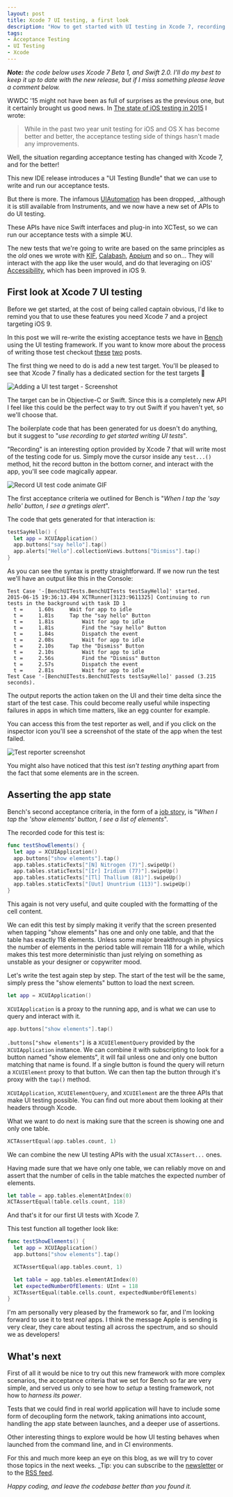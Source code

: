 ```yaml
---
layout: post
title: Xcode 7 UI testing, a first look
description: "How to get started with UI testing in Xcode 7, recording tests and using the new APIs to assert the state of the application under test."
tags:
- Acceptance Testing
- UI Testing
- Xcode
---
```


_**Note:** the code below uses Xcode 7 Beta 1, and Swift 2.0. I'll do my best to keep it up to date with the new release, but if I miss something please leave a comment below._

WWDC '15 might not have been as full of surprises as the previous one, but it certainly brought us good news. In [The state of iOS testing in 2015](http://www.mokacoding.com/blog/ios-testing-in-2015/) I wrote:

> While in the past two year unit testing for iOS and OS X has become better and better, the acceptance testing side of things hasn't made any improvements.

Well, the situation regarding acceptance testing has changed with Xcode 7, and for the better!

This new IDE release introduces a "UI Testing Bundle" that we can use to write and run our acceptance tests.

But there is more. The infamous [UIAutomation](https://developer.apple.com/library/ios/documentation/DeveloperTools/Conceptual/InstrumentsUserGuide/UsingtheAutomationInstrument/UsingtheAutomationInstrument.html) has been dropped, _although it is still available from Instruments, and we now have a new set of APIs to do UI testing.

These APIs have nice Swift interfaces and plug-in into XCTest, so we can run our acceptance tests with a simple ⌘U.

The new tests that we're going to write are based on the same principles as the _old_ ones we wrote with [KIF](https://github.com/kif-framework/KIF), [Calabash](http://calaba.sh/), [Appium](http://appium.io/) and so on... They will interact with the app like the user would, and do that leveraging on iOS' [Accessibility](https://developer.apple.com/accessibility/), which has been improved in iOS 9.

## First look at Xcode 7 UI testing

Before we get started, at the cost of being called captain obvious, I'd like to remind you that to use these features you need Xcode 7 and a project targeting iOS 9.

In this post we will re-write the existing acceptance tests we have in [Bench](https://github.com/mokacoding/Bench/tree/xcode-7) using the UI testing framework. If you want to know more about the process of writing those test checkout [these](http://www.mokacoding.com/blog/setting-up-kif-for-ios-acceptance-testing/) [two](http://www.mokacoding.com/blog/job-stories-acceptance-tests-with-kif-and-specta/) posts.

The first thing we need to do is add a new test target. You'll be pleased to see that Xcode 7 finally has a dedicated section for the test targets 🎉

![Adding a UI test target - Screenshot](https://s3.amazonaws.com/mokacoding/2015-06-16-xcode-7-add-test-target.png)

The target can be in Objective-C or Swift. Since this is a completely new API I feel like this could be the perfect way to try out Swift if you haven't yet, so we'll choose that.

The boilerplate code that has been generated for us doesn't do anything, but it suggest to "_use recording to get started writing UI tests_".

"Recording" is an interesting option provided by Xcode 7 that will write most of the testing code for us. Simply move the cursor inside any `test...()` method, hit the record button in the bottom corner, and interact with the app, you'll see code magically appear.

![Record UI test code animate GIF](https://s3.amazonaws.com/mokacoding/2015-06-16-xcode-7-record-test.gif)

The first acceptance criteria we outlined for Bench is "_When I tap the 'say hello' button, I see a gretings alert_".

The code that gets generated for that interaction is:

```swift
testSayHello() {
  let app = XCUIApplication()
  app.buttons["say hello"].tap()
  app.alerts["Hello"].collectionViews.buttons["Dismiss"].tap()
}
```

As you can see the syntax is pretty straightforward. If we now run the test we'll have an output like this in the Console:

```
Test Case '-[BenchUITests.BenchUITests testSayHello]' started.
2015-06-15 19:36:13.494 XCTRunner[3123:9611325] Continuing to run tests in the background with task ID 1
  t =     1.60s     Wait for app to idle
  t =     1.81s     Tap the "say hello" Button
  t =     1.81s         Wait for app to idle
  t =     1.81s         Find the "say hello" Button
  t =     1.84s         Dispatch the event
  t =     2.08s         Wait for app to idle
  t =     2.10s     Tap the "Dismiss" Button
  t =     2.10s         Wait for app to idle
  t =     2.56s         Find the "Dismiss" Button
  t =     2.57s         Dispatch the event
  t =     2.81s         Wait for app to idle
Test Case '-[BenchUITests.BenchUITests testSayHello]' passed (3.215 seconds).
```

The output reports the action taken on the UI and their time delta since the start of the test case. This could become really useful while inspecting failures in apps in which time matters, like an egg counter for example.

You can access this from the test reporter as well, and if you click on the inspector icon you'll see a screenshot of the state of the app when the test failed.

![Test reporter screenshot](https://s3.amazonaws.com/mokacoding/2015-06-16-xcode-7-test-report.png)

You might also have noticed that this test _isn't testing anything_ apart from the fact that some elements are in the screen.

## Asserting the app state

Bench's second acceptance criteria, in the form of a [job story](https://medium.com/the-job-to-be-done/replacing-the-user-story-with-the-job-story-af7cdee10c27), is "_When I tap the 'show elements' button, I see a list of elements_".

The recorded code for this test is:

```swift
func testShowElements() {
  let app = XCUIApplication()
  app.buttons["show elements"].tap()
  app.tables.staticTexts["[N] Nitrogen (7)"].swipeUp()
  app.tables.staticTexts["[Ir] Iridium (77)"].swipeUp()
  app.tables.staticTexts["[Tl] Thallium (81)"].swipeUp()
  app.tables.staticTexts["[Uut] Ununtrium (113)"].swipeUp()
}
```

This again is not very useful, and quite coupled with the formatting of the cell content.

We can edit this test by simply making it verify that the screen presented when tapping "show elements" has one and only one table, and that the table has exactly 118 elements. Unless some major breakthrough in physics the number of elements in the period table will remain 118 for a while, which makes this test more deterministic than just relying on something as unstable as your designer or copywriter mood.

Let's write the test again step by step. The start of the test will be the same, simply press the "show elements" button to load the next screen.

```swift
let app = XCUIApplication()
```

`XCUIApplication` is a proxy to the running app, and is what we can use to query and interact with it.

```swift
app.buttons["show elements"].tap()
```

`.buttons["show elements"]` is a `XCUIElementQuery` provided by the `XCUIApplication` instance. We can combine it with subscripting to look for a button named "show elements", it will fail unless one and only one button matching that name is found. If a single button is found the query will return a `XCUIElement` proxy to that button. We can then tap the button through it's proxy with the `tap()` method.

`XCUIApplication`, `XCUIElementQuery`, and `XCUIElement` are the three APIs that make UI testing possible. You can find out more about them looking at their headers through Xcode.

What we want to do next is making sure that the screen is showing one and only one table.

```swift
XCTAssertEqual(app.tables.count, 1)
```

We can combine the new UI testing APIs with the usual `XCTAssert...` ones. 

Having made sure that we have only one table, we can reliably move on and assert that the number of cells in the table matches the expected number of elements.

```swift
let table = app.tables.elementAtIndex(0)
XCTAssertEqual(table.cells.count, 118)
```

And that's it for our first UI tests with Xcode 7.

This test function all together look like:

```swift
func testShowElements() {
  let app = XCUIApplication()
  app.buttons["show elements"].tap()

  XCTAssertEqual(app.tables.count, 1)

  let table = app.tables.elementAtIndex(0)
  let expectedNumberOfElements: UInt = 118
  XCTAssertEqual(table.cells.count, expectedNumberOfElements)
}
```

I'm am personally very pleased by the framework so far, and I'm looking forward to use it to test _real_ apps. I think the message Apple is sending is very clear, they care about testing all across the spectrum, and so should we as developers!

## What's next

First of all it would be nice to try out this new framework with more complex scenarios, the acceptance criteria that we set for Bench so far are very simple, and served us only to see how to _setup_ a testing framework, not how to _harness its power_.

Tests that we could find in real world application will have to include some form of decoupling form the network, taking animations into account, handling the app state between launches, and a deeper use of assertions.

Other interesting things to explore would be how UI testing behaves when launched from the command line, and in CI environments.

For this and much more keep an eye on this blog, as we will try to cover those topics in the next weeks. _Tip: you can subscribe to the [newsletter](#subscribe) or to the [RSS feed](http://www.mokacoding.com/feed.xml).

_Happy coding, and leave the codebase better than you found it._
